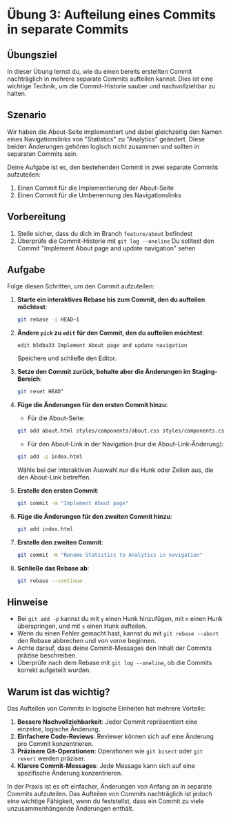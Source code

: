 # Übung 3: Aufteilung eines Commits in separate Commits

## Übungsziel

In dieser Übung lernst du, wie du einen bereits erstellten Commit nachträglich in mehrere separate Commits aufteilen kannst. Dies ist eine wichtige Technik, um die Commit-Historie sauber und nachvollziehbar zu halten.

## Szenario

Wir haben die About-Seite implementiert und dabei gleichzeitig den Namen eines Navigationslinks von "Statistics" zu "Analytics" geändert. Diese beiden Änderungen gehören logisch nicht zusammen und sollten in separaten Commits sein.

Deine Aufgabe ist es, den bestehenden Commit in zwei separate Commits aufzuteilen:
1. Einen Commit für die Implementierung der About-Seite
2. Einen Commit für die Umbenennung des Navigationslinks

## Vorbereitung

1. Stelle sicher, dass du dich im Branch `feature/about` befindest
2. Überprüfe die Commit-Historie mit `git log --oneline`
   Du solltest den Commit "Implement About page and update navigation" sehen

## Aufgabe

Folge diesen Schritten, um den Commit aufzuteilen:

1. **Starte ein interaktives Rebase bis zum Commit, den du aufteilen möchtest**:
   ```bash
   git rebase -i HEAD~1
   ```

2. **Ändere `pick` zu `edit` für den Commit, den du aufteilen möchtest**:
   ```
   edit b5dba33 Implement About page and update navigation
   ```
   Speichere und schließe den Editor.

3. **Setze den Commit zurück, behalte aber die Änderungen im Staging-Bereich**:
   ```bash
   git reset HEAD^
   ```

4. **Füge die Änderungen für den ersten Commit hinzu**:
   - Für die About-Seite:
   ```bash
   git add about.html styles/components/about.css styles/components.css
   ```
   - Für den About-Link in der Navigation (nur die About-Link-Änderung):
   ```bash
   git add -p index.html
   ```
   Wähle bei der interaktiven Auswahl nur die Hunk oder Zeilen aus, die den About-Link betreffen.

5. **Erstelle den ersten Commit**:
   ```bash
   git commit -m "Implement About page"
   ```

6. **Füge die Änderungen für den zweiten Commit hinzu**:
   ```bash
   git add index.html
   ```

7. **Erstelle den zweiten Commit**:
   ```bash
   git commit -m "Rename Statistics to Analytics in navigation"
   ```

8. **Schließe das Rebase ab**:
   ```bash
   git rebase --continue
   ```

## Hinweise

- Bei `git add -p` kannst du mit `y` einen Hunk hinzufügen, mit `n` einen Hunk überspringen, und mit `s` einen Hunk aufteilen.
- Wenn du einen Fehler gemacht hast, kannst du mit `git rebase --abort` den Rebase abbrechen und von vorne beginnen.
- Achte darauf, dass deine Commit-Messages den Inhalt der Commits präzise beschreiben.
- Überprüfe nach dem Rebase mit `git log --oneline`, ob die Commits korrekt aufgeteilt wurden.

## Warum ist das wichtig?

Das Aufteilen von Commits in logische Einheiten hat mehrere Vorteile:

1. **Bessere Nachvollziehbarkeit**: Jeder Commit repräsentiert eine einzelne, logische Änderung.
2. **Einfachere Code-Reviews**: Reviewer können sich auf eine Änderung pro Commit konzentrieren.
3. **Präzisere Git-Operationen**: Operationen wie `git bisect` oder `git revert` werden präziser.
4. **Klarere Commit-Messages**: Jede Message kann sich auf eine spezifische Änderung konzentrieren.

In der Praxis ist es oft einfacher, Änderungen von Anfang an in separate Commits aufzuteilen. Das Aufteilen von Commits nachträglich ist jedoch eine wichtige Fähigkeit, wenn du feststellst, dass ein Commit zu viele unzusammenhängende Änderungen enthält.
